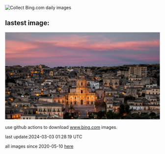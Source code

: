 ![Collect Bing.com daily images](https://github.com/counter2015/bing-daily-images/workflows/Collect%20Bing.com%20daily%20images/badge.svg)
## lastest image:
![](images/ModicaItaly.jpg)

use github actions to download www.bing.com images.

last update:2024-03-03 01:28:19 UTC

all images since 2020-05-10 [here](https://github.com/counter2015/bing-daily-images/tree/master/images) 
